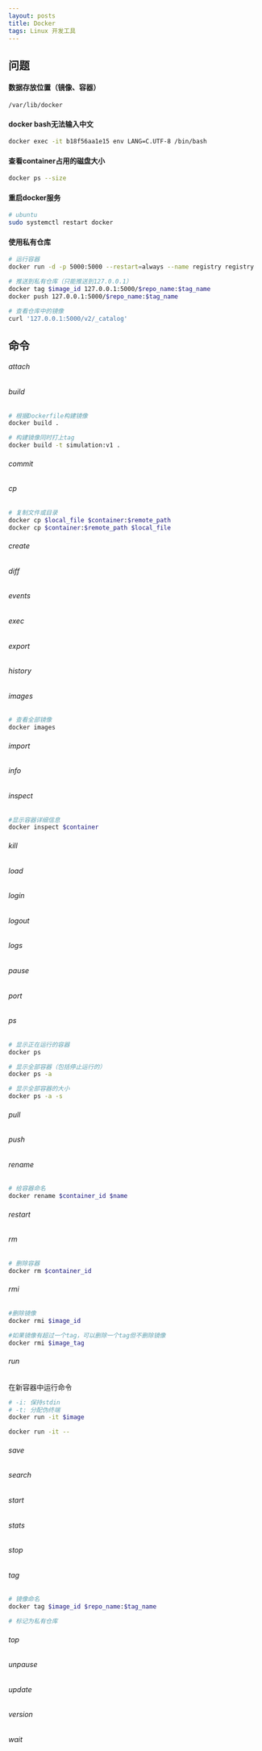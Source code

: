 ```yaml
---
layout: posts
title: Docker
tags: Linux 开发工具
---
```



## 问题

#### 数据存放位置（镜像、容器）

```
/var/lib/docker
```

#### docker bash无法输入中文

```bash
docker exec -it b18f56aa1e15 env LANG=C.UTF-8 /bin/bash
```

#### 查看container占用的磁盘大小

```bash
docker ps --size
```

#### 重启docker服务

```bash
# ubuntu
sudo systemctl restart docker
```

#### 使用私有仓库

```bash
# 运行容器
docker run -d -p 5000:5000 --restart=always --name registry registry

# 推送到私有仓库（只能推送到127.0.0.1）
docker tag $image_id 127.0.0.1:5000/$repo_name:$tag_name
docker push 127.0.0.1:5000/$repo_name:$tag_name

# 查看仓库中的镜像
curl '127.0.0.1:5000/v2/_catalog'
```

## 命令

###### attach
###### build
```bash
# 根据Dockerfile构建镜像
docker build .

# 构建镜像同时打上tag
docker build -t simulation:v1 .
```

###### commit

###### cp

```bash
# 复制文件或目录
docker cp $local_file $container:$remote_path
docker cp $container:$remote_path $local_file
```

###### create
###### diff
###### events
###### exec
###### export
###### history
###### images
```bash
# 查看全部镜像
docker images
```

###### import
###### info
###### inspect

```bash
#显示容器详细信息
docker inspect $container
```



###### kill
###### load
###### login
###### logout
###### logs
###### pause
###### port
###### ps

```bash
# 显示正在运行的容器
docker ps

# 显示全部容器（包括停止运行的）
docker ps -a

# 显示全部容器的大小
docker ps -a -s
```

###### pull
###### push
###### rename

```bash
# 给容器命名
docker rename $container_id $name
```

###### restart
###### rm
```bash
# 删除容器
docker rm $container_id
```

###### rmi
```bash
#删除镜像
docker rmi $image_id

#如果镜像有超过一个tag，可以删除一个tag但不删除镜像
docker rmi $image_tag
```

###### run
在新容器中运行命令

```bash
# -i: 保持stdin
# -t: 分配伪终端
docker run -it $image

docker run -it --
```

###### save
###### search
###### start
###### stats
###### stop
###### tag
```bash
# 镜像命名
docker tag $image_id $repo_name:$tag_name

# 标记为私有仓库

```

###### top
###### unpause
###### update
###### version
###### wait



